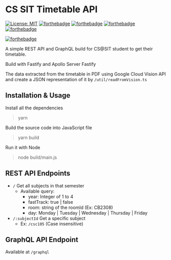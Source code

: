 # CS SIT Timetable API

[![License: MIT](https://img.shields.io/badge/License-MIT-yellow.svg)](https://opensource.org/licenses/MIT)
[![forthebadge](https://forthebadge.com/images/badges/0-percent-optimized.svg)](https://forthebadge.com)
[![forthebadge](https://forthebadge.com/images/badges/made-with-typescript.svg)](https://forthebadge.com)
[![forthebadge](https://forthebadge.com/images/badges/contains-technical-debt.svg)](https://forthebadge.com)
[![forthebadge](https://forthebadge.com/images/badges/contains-tasty-spaghetti-code.svg)](https://forthebadge.com)

[![forthebadge](https://forthebadge.com/images/badges/you-didnt-ask-for-this.svg)](https://forthebadge.com)

A simple REST API and GraphQL build for CS@SIT student to get their timetable.

Build with Fastify and Apollo Server Fastify

The data extracted from the timetable in PDF using Google Cloud Vision API and create a JSON representation of it by `/util/readFromVision.ts`

## Installation & Usage

Install all the dependencies

> yarn 

Build the source code into JavaScript file

> yarn build

Run it with Node

> node build/main.js

## REST API Endpoints

- `/` Get all subjects in that semester
  - Available query: 
    - year: Integer of 1 to 4
    - fastTrack: true | false
    - room: string of the roomId (Ex: CB2308)
    - day: Monday | Tuesday | Wednesday | Thursday | Friday
- `/:subjectId` Get a specific subject
  - Ex: `/csc105`  (Case insensitive)

## GraphQL API Endpoint

Available at `/graphql`

